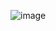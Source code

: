 ![image](https://github.com/BraisonCrece/Blog_it/assets/104019638/cc5dfbb7-fff7-4ba0-ac24-e1a9141850cd)
